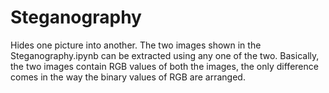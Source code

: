 # Steganography
Hides one picture into another.
The two images shown in the Steganography.ipynb can be extracted using any one of the two. Basically, the two images contain RGB values of both the images, the only difference comes in the way the binary values of RGB are arranged.
